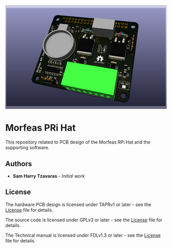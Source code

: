 ![picture](./Docs/Artwork/PCB_3d_render.png)
# Morfeas PRi Hat

This repository related to PCB design of the Morfeas RPi Hat and the supporting software.

## Authors
* **Sam Harry Tzavaras** - *Initial work*

## License
The hardware PCB design is licensed under TAPRv1 or later - see the [License](https://gitlab.com/fantomsam/wind_station/raw/master/Design_and_source/Hardware/TAPR_Open_Hardware_License_v1.0.pdf?inline=false) file for details.

The source code is licensed under GPLv3 or later - see the [License](License) file for details.

The Technical manual is licensed under FDLv1.3 or later - see the [License](https://gitlab.com/fantomsam/wind_station/raw/master/Docs/Documentation/fdl-1.3.pdf?inline=false) file for details.

